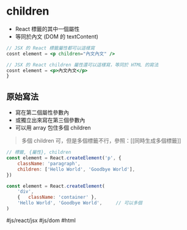 # children
- React 標籤的其中一個屬性
- 等同於內文 (DOM 的 textContent)

```jsx
// JSX 的 React 標籤屬性都可以這樣寫
cosnt element = <p children="內文內文" />
```
```jsx
// JSX 的 React children 屬性還可以這樣寫，等同於 HTML 的寫法
cosnt element = <p>內文內文</p>
}
```

## 原始寫法
- 寫在第二個屬性參數內
- 或獨立出來寫在第三個參數內
- 可以用 array 包住多個 children

> 多個 children 可，但是多個標籤不行，參照：[[同時生成多個標籤]]

```js
// 標籤, {屬性}, children
const element = React.createElement('p', {
	className: 'paragraph',
	children: ['Hello World', 'Goodbye World'],
})
```
```js
const element = React.createElement(
	'div', 
	{	className: 'container' },
	'Hello World', 'Goodbye World', 	// 可以多個
)
```

#js/react/jsx #js/dom #html